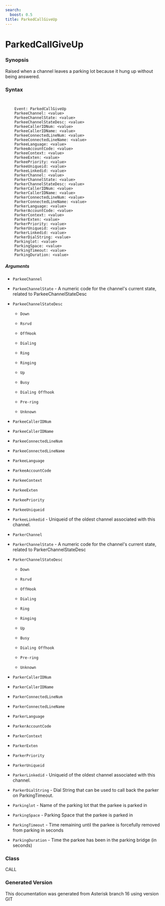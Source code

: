 ```yaml
---
search:
  boost: 0.5
title: ParkedCallGiveUp
---
```


# ParkedCallGiveUp

### Synopsis

Raised when a channel leaves a parking lot because it hung up without being answered.

### Syntax


```


    Event: ParkedCallGiveUp
    ParkeeChannel: <value>
    ParkeeChannelState: <value>
    ParkeeChannelStateDesc: <value>
    ParkeeCallerIDNum: <value>
    ParkeeCallerIDName: <value>
    ParkeeConnectedLineNum: <value>
    ParkeeConnectedLineName: <value>
    ParkeeLanguage: <value>
    ParkeeAccountCode: <value>
    ParkeeContext: <value>
    ParkeeExten: <value>
    ParkeePriority: <value>
    ParkeeUniqueid: <value>
    ParkeeLinkedid: <value>
    ParkerChannel: <value>
    ParkerChannelState: <value>
    ParkerChannelStateDesc: <value>
    ParkerCallerIDNum: <value>
    ParkerCallerIDName: <value>
    ParkerConnectedLineNum: <value>
    ParkerConnectedLineName: <value>
    ParkerLanguage: <value>
    ParkerAccountCode: <value>
    ParkerContext: <value>
    ParkerExten: <value>
    ParkerPriority: <value>
    ParkerUniqueid: <value>
    ParkerLinkedid: <value>
    ParkerDialString: <value>
    Parkinglot: <value>
    ParkingSpace: <value>
    ParkingTimeout: <value>
    ParkingDuration: <value>

```
##### Arguments


* `ParkeeChannel`

* `ParkeeChannelState` - A numeric code for the channel's current state, related to ParkeeChannelStateDesc<br>

* `ParkeeChannelStateDesc`

    * `Down`

    * `Rsrvd`

    * `OffHook`

    * `Dialing`

    * `Ring`

    * `Ringing`

    * `Up`

    * `Busy`

    * `Dialing Offhook`

    * `Pre-ring`

    * `Unknown`

* `ParkeeCallerIDNum`

* `ParkeeCallerIDName`

* `ParkeeConnectedLineNum`

* `ParkeeConnectedLineName`

* `ParkeeLanguage`

* `ParkeeAccountCode`

* `ParkeeContext`

* `ParkeeExten`

* `ParkeePriority`

* `ParkeeUniqueid`

* `ParkeeLinkedid` - Uniqueid of the oldest channel associated with this channel.<br>

* `ParkerChannel`

* `ParkerChannelState` - A numeric code for the channel's current state, related to ParkerChannelStateDesc<br>

* `ParkerChannelStateDesc`

    * `Down`

    * `Rsrvd`

    * `OffHook`

    * `Dialing`

    * `Ring`

    * `Ringing`

    * `Up`

    * `Busy`

    * `Dialing Offhook`

    * `Pre-ring`

    * `Unknown`

* `ParkerCallerIDNum`

* `ParkerCallerIDName`

* `ParkerConnectedLineNum`

* `ParkerConnectedLineName`

* `ParkerLanguage`

* `ParkerAccountCode`

* `ParkerContext`

* `ParkerExten`

* `ParkerPriority`

* `ParkerUniqueid`

* `ParkerLinkedid` - Uniqueid of the oldest channel associated with this channel.<br>

* `ParkerDialString` - Dial String that can be used to call back the parker on ParkingTimeout.<br>

* `Parkinglot` - Name of the parking lot that the parkee is parked in<br>

* `ParkingSpace` - Parking Space that the parkee is parked in<br>

* `ParkingTimeout` - Time remaining until the parkee is forcefully removed from parking in seconds<br>

* `ParkingDuration` - Time the parkee has been in the parking bridge (in seconds)<br>

### Class

CALL

### Generated Version

This documentation was generated from Asterisk branch 16 using version GIT 